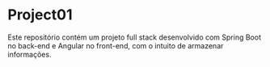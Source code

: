 
# Project01
Este repositório contém um projeto full stack desenvolvido com Spring Boot no back-end e Angular no front-end, com o intuito de armazenar informações.
